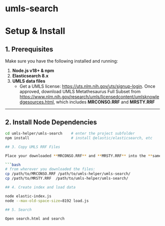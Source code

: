 # umls-search

# Setup & Install

## 1. Prerequisites  
Make sure you have the following installed and running:

1. **Node.js v18+ & npm**  
2. **Elasticsearch 8.x**
3. **UMLS data files**  
   - Get a UMLS license: https://uts.nlm.nih.gov/uts/signup-login. Once approved, download UMLS Metathesaurus Full Subset from https://www.nlm.nih.gov/research/umls/licensedcontent/umlsknowledgesources.html, which includes **MRCONSO.RRF** and **MRSTY.RRF**

---

## 2. Install Node Dependencies

```bash
cd umls-helper/umls-search    # enter the project subfolder
npm install                   # install @elastic/elasticsearch, etc

## 3. Copy UMLS RRF Files

Place your downloaded **MRCONSO.RRF** and **MRSTY.RRF** into the **same directory** as `load.js` (i.e. `umls-helper/umls-search/`):

```bash
# from wherever you downloaded the files:
cp /path/to/MRCONSO.RRF /path/to/umls-helper/umls-search/
cp /path/to/MRSTY.RRF  /path/to/umls-helper/umls-search/

## 4. Create index and load data

node elastic-index.js
node --max-old-space-size=8192 load.js

## 5. Search

Open search.html and search